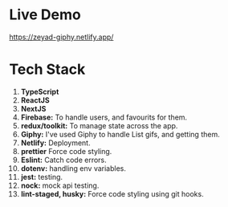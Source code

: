 # Live Demo

https://zeyad-giphy.netlify.app/

# Tech Stack

1. **TypeScript**
2. **ReactJS**
3. **NextJS**
4. **Firebase:** To handle users, and favourits for them.
5. **redux/toolkit:** To manage state across the app.
6. **Giphy:** I've used Giphy to handle List gifs, and getting them.
7. **Netlify:** Deployment.
8. **prettier** Force code styling.
9. **Eslint:** Catch code errors.
10. **dotenv:** handling env variables.
11. **jest:** testing.
12. **nock:** mock api testing.
13. **lint-staged, husky:** Force code styling using git hooks.


